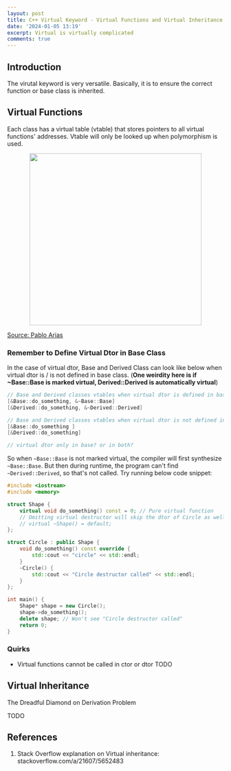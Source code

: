 ```yaml
---
layout: post
title: C++ Virtual Keyword - Virtual Functions and Virtual Inheritance
date: '2024-01-05 13:19'
excerpt: Virtual is virtually complicated
comments: true
---
```


## Introduction

The virutal keyword is very versatile. Basically, it is to ensure the correct function or base class is inherited.

## Virtual Functions

Each class has a virtual table (vtable) that stores pointers to all virtual functions' addresses. Vtable will only be looked up when polymorphism is used.

<p align="center">
<img src="https://github.com/user-attachments/assets/204338dc-a36d-4dfc-80a9-d0dcba31eec2" height="400"/>
<figcaption><a href="https://pabloariasal.github.io/2017/06/10/understanding-virtual-tables/">Source: Pablo Arias</a></figcaption>
</p>

### Remember to Define Virtual Dtor in Base Class

In the case of virtual dtor, Base and Derived Class can look like below when virtual dtor is / is not defined in base class. (**One weirdity here is if ~Base::Base is marked virtual, Derived::Derived is automatically virtual**)

```cpp
// Base and Derived classes vtables when virtual dtor is defined in base class:
[&Base::do_something, &~Base::Base]
[&Derived::do_something, &~Derived::Derived]

// Base and Derived classes vtables when virtual dtor is not defined in base class:
[&Base::do_something ]
[&Derived::do_something]

// virtual dtor only in base? or in both? 
```

So when `~Base::Base` is not marked virtual, the compiler will first synthesize `~Base::Base`. But then during runtime, the program can't find `~Derived::Derived`, so that's not called. Try running below code snippet:  
```cpp
#include <iostream>
#include <memory>

struct Shape {
    virtual void do_something() const = 0; // Pure virtual function
    // Omitting virtual destructor will skip the dtor of Circle as well.
    // virtual ~Shape() = default;
};

struct Circle : public Shape {
    void do_something() const override {
        std::cout << "circle" << std::endl;
    }
    ~Circle() {
        std::cout << "Circle destructor called" << std::endl;
    }
};

int main() {
    Shape* shape = new Circle();
    shape->do_something();
    delete shape; // Won't see "Circle destructor called"
    return 0;
}
```


### Quirks

- Virtual functions cannot be called in ctor or dtor TODO


## Virtual Inheritance

The Dreadful Diamond on Derivation Problem

TODO

## References

1. Stack Overflow explanation on Virtual inheritance: stackoverflow.com/a/21607/5652483